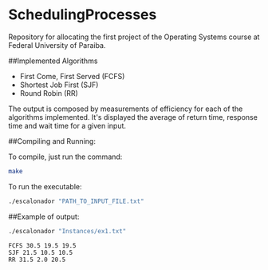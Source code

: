 # SchedulingProcesses
Repository for allocating the first project of the Operating Systems course at Federal University of Paraiba.

##Implemented Algorithms
* First Come, First Served (FCFS)
* Shortest Job First (SJF)
* Round Robin (RR)

The output is composed by measurements of efficiency for each of the algorithms implemented.
It's displayed the average of return time, response time and wait time for a given input.

##Compiling and Running:

To compile, just run the command:

```bash
make
```

To run the executable:

```bash
./escalonador "PATH_TO_INPUT_FILE.txt"
```

##Example of output:

```bash
./escalonador "Instances/ex1.txt"
```

    FCFS 30.5 19.5 19.5
    SJF 21.5 10.5 10.5
    RR 31.5 2.0 20.5
